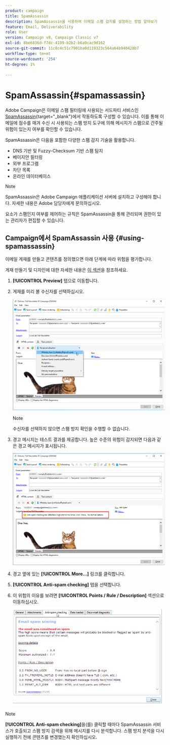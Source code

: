 ```yaml
---
product: campaign
title: SpamAssassin
description: SpamAssassin을 사용하여 이메일 스팸 감지를 설정하는 방법 알아보기
feature: Email, Deliverability
role: User
version: Campaign v8, Campaign Classic v7
exl-id: 8be6836d-f7dc-4199-b2b2-b6a9cac9d162
source-git-commit: 11c8c4c51c7901ba0d119323c564a64b940428b7
workflow-type: tm+mt
source-wordcount: '254'
ht-degree: 1%

---
```


# SpamAssassin{#spamassassin}

Adobe Campaign은 이메일 스팸 필터링에 사용되는 서드파티 서비스인 [SpamAssassin](https://spamassassin.apache.org){target="_blank"}에서 작동하도록 구성할 수 있습니다. 이를 통해 이메일에 점수를 매겨 수신 시 사용되는 스팸 방지 도구에 의해 메시지가 스팸으로 간주될 위험이 있는지 여부를 확인할 수 있습니다.

SpamAssassin은 다음을 포함한 다양한 스팸 감지 기술을 활용합니다.

* DNS 기반 및 Fuzzy-Checksum 기반 스팸 탐지
* 베이지안 필터링
* 외부 프로그램
* 차단 목록
* 온라인 데이터베이스

>[!NOTE]
>
>SpamAssassin은 Adobe Campaign 애플리케이션 서버에 설치하고 구성해야 합니다. 자세한 내용은 Adobe 담당자에게 문의하십시오.
>
>요소가 스팸인지 여부를 제어하는 규칙은 SpamAssassin을 통해 관리되며 권한이 있는 관리자가 편집할 수 있습니다.

## Campaign에서 SpamAssassin 사용 {#using-spamassassin}

이메일 게재를 만들고 콘텐츠를 정의했으면 아래 단계에 따라 위험을 평가합니다.

게재 만들기 및 디자인에 대한 자세한 내용은 [이 섹션](defining-the-email-content.md)을 참조하세요.

1. **[!UICONTROL Preview]** 탭으로 이동합니다.
1. 게재를 미리 볼 수신자를 선택하십시오.

   ![](assets/s_tn_del_preview_spamassassin_recipient.png)

   >[!NOTE]
   >
   >수신자를 선택하지 않으면 스팸 방지 확인을 수행할 수 없습니다.

1. 경고 메시지는 테스트 결과를 제공합니다. 높은 수준의 위험이 감지되면 다음과 같은 경고 메시지가 표시됩니다.

   ![](assets/s_tn_del_preview_spamassassin_ko.png)

1. 경고 옆에 있는 **[!UICONTROL More...]** 링크를 클릭합니다.
1. **[!UICONTROL Anti-spam checking]** 탭을 선택합니다. 
1. 이 위험의 이유를 보려면 **[!UICONTROL Points / Rule / Description]** 섹션으로 이동하십시오.

   ![](assets/s_tn_del_msg_spamassassin_ko.png)

>[!NOTE]
>
>**[!UICONTROL Anti-spam checking]**&#x200B;을(를) 클릭할 때마다 SpamAssassin 서비스가 호출되고 스팸 방지 검색을 위해 메시지를 다시 분석합니다. 스팸 방지 분석을 다시 실행하기 전에 콘텐츠를 변경했는지 확인하십시오.
